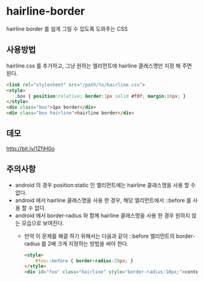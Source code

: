 # hairline-border
hairline border 를 쉽게 그릴 수 있도록 도와주는 CSS

## 사용방법
hairline.css 를 추가하고, 그냥 원하는 엘리먼트에 hairline 클래스명만 지정 해 주면 된다.

````html
<link rel="stylesheet" src="/path/to/hairline.css">
<style>
   .box { position:relative; border:1px solid #f0f; margin:10px; }
</style>
<div class="box">1px border</div>
<div class="box hairline">hairline border</div>
````

## 데모
http://bit.ly/1ZfiH0o

## 주의사항
* android 의 경우 position:static 인 엘리먼트에는 hairline 클래스명을 사용 할 수 없다.
* android 에서 hairline 클래스명을 사용 한 경우, 해당 엘리먼트에서 ::before 를 사용 할 수 없다.
* android 에서 border-radius 와 함께 hairline 클래스명을 사용 한 경우 원하지 않는 모습으로 보여진다.
	* 만약 이 문제를 해결 하기 위해서는 다음과 같이 ::before 엘리먼트의 border-radius 를 2배 크게 지정하는 방법을 써야 한다.
	
		````html
		<style>
			#foo::before { border-radius:20px; }
		</style>
		<div id="foo" class="hairline" style="border-radius:10px;">content</style>
		````

